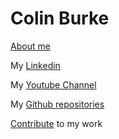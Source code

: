 # Colin Burke
[About me](./aboutme.md)

My [Linkedin](https://www.linkedin.com/in/colingburke/)

My [Youtube Channel](https://www.youtube.com/channel/UCXkAWjxCmiZkfVocLP7sbNg)

My [Github repositories](https://github.com/crawsome?tab=repositories)


[Contribute](./contribute.md) to my work